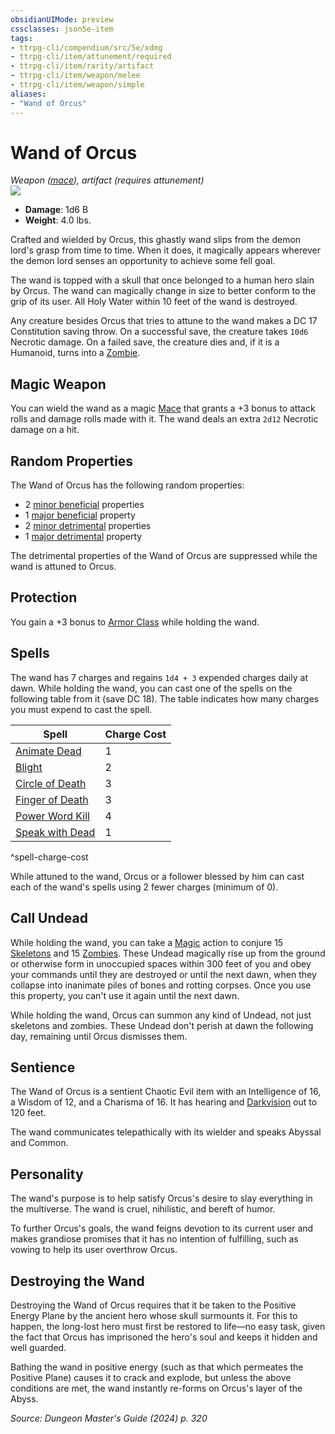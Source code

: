 ```yaml
---
obsidianUIMode: preview
cssclasses: json5e-item
tags:
- ttrpg-cli/compendium/src/5e/xdmg
- ttrpg-cli/item/attunement/required
- ttrpg-cli/item/rarity/artifact
- ttrpg-cli/item/weapon/melee
- ttrpg-cli/item/weapon/simple
aliases: 
- "Wand of Orcus"
---
```

# Wand of Orcus
*Weapon ([mace](Mechanics/items/mace-xphb.md)), artifact (requires attunement)*  
![](Mechanics/items/img/wand-of-orcus.webp#right)

- **Damage**: 1d6 B
- **Weight**: 4.0 lbs.

Crafted and wielded by Orcus, this ghastly wand slips from the demon lord's grasp from time to time. When it does, it magically appears wherever the demon lord senses an opportunity to achieve some fell goal.

The wand is topped with a skull that once belonged to a human hero slain by Orcus. The wand can magically change in size to better conform to the grip of its user. All Holy Water within 10 feet of the wand is destroyed.

Any creature besides Orcus that tries to attune to the wand makes a DC 17 Constitution saving throw. On a successful save, the creature takes `10d6` Necrotic damage. On a failed save, the creature dies and, if it is a Humanoid, turns into a [Zombie](Mechanics/bestiary/undead/zombie-xphb.md).

## Magic Weapon

You can wield the wand as a magic [Mace](Mechanics/items/mace-xphb.md) that grants a +3 bonus to attack rolls and damage rolls made with it. The wand deals an extra `2d12` Necrotic damage on a hit.

## Random Properties

The Wand of Orcus has the following random properties:

- 2 [minor beneficial](Mechanics/tables/artifact-properties-minor-beneficial-properties-xdmg.md) properties  
- 1 [major beneficial](Mechanics/tables/artifact-properties-major-beneficial-properties-xdmg.md) property  
- 2 [minor detrimental](Mechanics/tables/artifact-properties-minor-detrimental-properties-xdmg.md) properties  
- 1 [major detrimental](Mechanics/tables/artifact-properties-major-detrimental-properties-xdmg.md) property  

The detrimental properties of the Wand of Orcus are suppressed while the wand is attuned to Orcus.

## Protection

You gain a +3 bonus to [Armor Class](Mechanics/rules/variant-rules/armor-class-xphb.md) while holding the wand.

## Spells

The wand has 7 charges and regains `1d4 + 3` expended charges daily at dawn. While holding the wand, you can cast one of the spells on the following table from it (save DC 18). The table indicates how many charges you must expend to cast the spell.

| Spell | Charge Cost |
|-------|-------------|
| [Animate Dead](Mechanics/spells/animate-dead-xphb.md) | 1 |
| [Blight](Mechanics/spells/blight-xphb.md) | 2 |
| [Circle of Death](Mechanics/spells/circle-of-death-xphb.md) | 3 |
| [Finger of Death](Mechanics/spells/finger-of-death-xphb.md) | 3 |
| [Power Word Kill](Mechanics/spells/power-word-kill-xphb.md) | 4 |
| [Speak with Dead](Mechanics/spells/speak-with-dead-xphb.md) | 1 |
^spell-charge-cost

While attuned to the wand, Orcus or a follower blessed by him can cast each of the wand's spells using 2 fewer charges (minimum of 0).

## Call Undead

While holding the wand, you can take a [Magic](Mechanics/rules/actions.md#Magic) action to conjure 15 [Skeletons](Mechanics/bestiary/undead/skeleton-xphb.md) and 15 [Zombies](Mechanics/bestiary/undead/zombie-xphb.md). These Undead magically rise up from the ground or otherwise form in unoccupied spaces within 300 feet of you and obey your commands until they are destroyed or until the next dawn, when they collapse into inanimate piles of bones and rotting corpses. Once you use this property, you can't use it again until the next dawn.

While holding the wand, Orcus can summon any kind of Undead, not just skeletons and zombies. These Undead don't perish at dawn the following day, remaining until Orcus dismisses them.

## Sentience

The Wand of Orcus is a sentient Chaotic Evil item with an Intelligence of 16, a Wisdom of 12, and a Charisma of 16. It has hearing and [Darkvision](Mechanics/rules/senses.md#Darkvision) out to 120 feet.

The wand communicates telepathically with its wielder and speaks Abyssal and Common.

## Personality

The wand's purpose is to help satisfy Orcus's desire to slay everything in the multiverse. The wand is cruel, nihilistic, and bereft of humor.

To further Orcus's goals, the wand feigns devotion to its current user and makes grandiose promises that it has no intention of fulfilling, such as vowing to help its user overthrow Orcus.

## Destroying the Wand

Destroying the Wand of Orcus requires that it be taken to the Positive Energy Plane by the ancient hero whose skull surmounts it. For this to happen, the long-lost hero must first be restored to life—no easy task, given the fact that Orcus has imprisoned the hero's soul and keeps it hidden and well guarded.

Bathing the wand in positive energy (such as that which permeates the Positive Plane) causes it to crack and explode, but unless the above conditions are met, the wand instantly re-forms on Orcus's layer of the Abyss.

*Source: Dungeon Master's Guide (2024) p. 320*